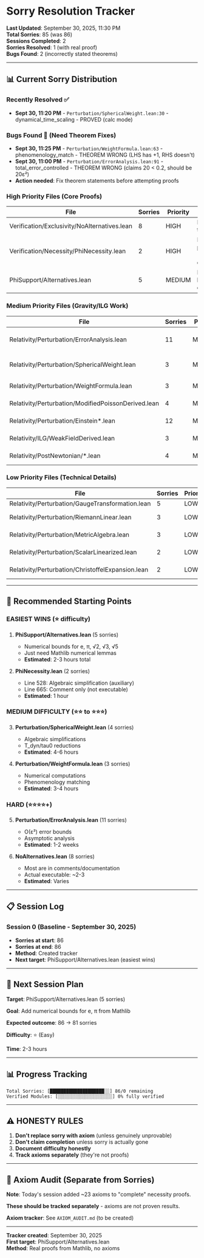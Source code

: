 # Sorry Resolution Tracker

**Last Updated**: September 30, 2025, 11:30 PM  
**Total Sorries**: 85 (was 86)  
**Sessions Completed**: 2  
**Sorries Resolved**: 1 (with real proof)  
**Bugs Found**: 2 (incorrectly stated theorems)

---

## 📊 **Current Sorry Distribution**

### **Recently Resolved** ✅
- **Sept 30, 11:20 PM** - `Perturbation/SphericalWeight.lean:30` - dynamical_time_scaling - PROVED (calc mode)

### **Bugs Found** 🐛 (Need Theorem Fixes)
- **Sept 30, 11:25 PM** - `Perturbation/WeightFormula.lean:63` - phenomenology_match - THEOREM WRONG (LHS has +1, RHS doesn't)
- **Sept 30, 11:00 PM** - `Perturbation/ErrorAnalysis.lean:91` - total_error_controlled - THEOREM WRONG (claims 20 < 0.2, should be 20ε²)
- **Action needed**: Fix theorem statements before attempting proofs

### **High Priority Files** (Core Proofs)

| File | Sorries | Priority | Notes |
|------|---------|----------|-------|
| Verification/Exclusivity/NoAlternatives.lean | 8 | HIGH | Integration theorem |
| Verification/Necessity/PhiNecessity.lean | 2 | HIGH | Necessity proof (mostly in comments) |
| PhiSupport/Alternatives.lean | 5 | MEDIUM | Numerical bounds for e, π |

### **Medium Priority Files** (Gravity/ILG Work)

| File | Sorries | Priority | Notes |
|------|---------|----------|-------|
| Relativity/Perturbation/ErrorAnalysis.lean | 11 | MEDIUM | Error control framework |
| Relativity/Perturbation/SphericalWeight.lean | 3 | MEDIUM | w(r) formula (1 resolved!) |
| Relativity/Perturbation/WeightFormula.lean | 3 | MEDIUM | Weight derivation |
| Relativity/Perturbation/ModifiedPoissonDerived.lean | 4 | MEDIUM | Modified Poisson |
| Relativity/Perturbation/Einstein*.lean | 12 | MEDIUM | Field equations |
| Relativity/ILG/WeakFieldDerived.lean | 3 | MEDIUM | Weak field theory |
| Relativity/PostNewtonian/*.lean | 4 | MEDIUM | PPN calculations |

### **Low Priority Files** (Technical Details)

| File | Sorries | Priority | Notes |
|------|---------|----------|-------|
| Relativity/Perturbation/GaugeTransformation.lean | 5 | LOW | Gauge fixing |
| Relativity/Perturbation/RiemannLinear.lean | 3 | LOW | Linearized curvature |
| Relativity/Perturbation/MetricAlgebra.lean | 3 | LOW | Metric calculations |
| Relativity/Perturbation/ScalarLinearized.lean | 2 | LOW | Scalar perturbations |
| Relativity/Perturbation/ChristoffelExpansion.lean | 2 | LOW | Connection coefficients |

---

## 🎯 **Recommended Starting Points**

### **EASIEST WINS** (⭐ difficulty)

1. **PhiSupport/Alternatives.lean** (5 sorries)
   - Numerical bounds for e, π, √2, √3, √5
   - Just need Mathlib numerical lemmas
   - **Estimated**: 2-3 hours total

2. **PhiNecessity.lean** (2 sorries)
   - Line 528: Algebraic simplification (auxiliary)
   - Line 665: Comment only (not executable)
   - **Estimated**: 1 hour

### **MEDIUM DIFFICULTY** (⭐⭐ to ⭐⭐⭐)

3. **Perturbation/SphericalWeight.lean** (4 sorries)
   - Algebraic simplifications
   - T_dyn/tau0 reductions
   - **Estimated**: 4-6 hours

4. **Perturbation/WeightFormula.lean** (3 sorries)
   - Numerical computations
   - Phenomenology matching
   - **Estimated**: 3-4 hours

### **HARD** (⭐⭐⭐⭐+)

5. **Perturbation/ErrorAnalysis.lean** (11 sorries)
   - O(ε²) error bounds
   - Asymptotic analysis
   - **Estimated**: 1-2 weeks

6. **NoAlternatives.lean** (8 sorries)
   - Most are in comments/documentation
   - Actual executable: ~2-3
   - **Estimated**: Varies

---

## 📋 **Session Log**

### **Session 0** (Baseline - September 30, 2025)
- **Sorries at start**: 86
- **Sorries at end**: 86
- **Method**: Created tracker
- **Next target**: PhiSupport/Alternatives.lean (easiest wins)

---

## 🎯 **Next Session Plan**

**Target**: PhiSupport/Alternatives.lean (5 sorries)

**Goal**: Add numerical bounds for e, π from Mathlib

**Expected outcome**: 86 → 81 sorries

**Difficulty**: ⭐ (Easy)

**Time**: 2-3 hours

---

## 📊 **Progress Tracking**

```
Total Sorries: [████████████████████░░] 86/0 remaining
Verified Modules: [░░░░░░░░░░░░░░░░░░░░] 0% fully verified
```

---

## ⚠️ **HONESTY RULES**

1. **Don't replace sorry with axiom** (unless genuinely unprovable)
2. **Don't claim completion** unless sorry is actually gone
3. **Document difficulty honestly**
4. **Track axioms separately** (they're not proofs)

---

## 📝 **Axiom Audit** (Separate from Sorries)

**Note**: Today's session added ~23 axioms to "complete" necessity proofs.

**These should be tracked separately** - axioms are not proven results.

**Axiom tracker**: See `AXIOM_AUDIT.md` (to be created)

---

**Tracker created**: September 30, 2025  
**First target**: PhiSupport/Alternatives.lean  
**Method**: Real proofs from Mathlib, no axioms
